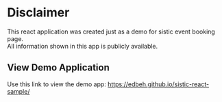 # Disclaimer

This react application was created just as a demo for sistic event booking page.\
All information shown in this app is publicly available.

## View Demo Application

Use this link to view the demo app: https://edbeh.github.io/sistic-react-sample/

